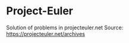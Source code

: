 # Project-Euler
Solution of problems in projecteuler.net 
Source: https://projecteuler.net/archives
